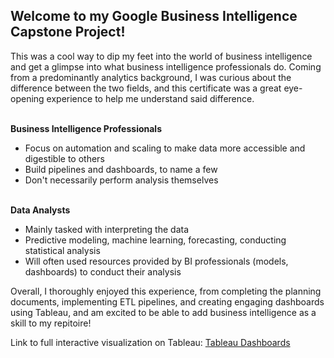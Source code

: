 ## Welcome to my Google Business Intelligence Capstone Project!
This was a cool way to dip my feet into the world of business intelligence and get a glimpse into what business intelligence professionals do. Coming from a predominantly analytics background, I was curious about the difference between the two fields, and this certificate was a great eye-opening experience to help me understand said difference. 

<br>
<b>
Business Intelligence Professionals
</b>

- Focus on automation and scaling to make data more accessible and digestible to others
- Build pipelines and dashboards, to name a few
- Don't necessarily perform analysis themselves
<br>
<b>
Data Analysts
</b>

- Mainly tasked with interpreting the data
- Predictive modeling, machine learning, forecasting, conducting statistical analysis
- Will often used resources provided by BI professionals (models, dashboards) to conduct their analysis

Overall, I thoroughly enjoyed this experience, from completing the planning documents, implementing ETL pipelines, and creating engaging dashboards using Tableau, and am excited to be able to add business intelligence as a skill to my repitoire!

Link to full interactive visualization on Tableau: [Tableau Dashboards](https://public.tableau.com/views/CyclisticDashboardGoogleBusinessIntelligenceCertificate/Dashboard1?:language=en-US&:sid=&:redirect=auth&:display_count=n&:origin=viz_share_link)
